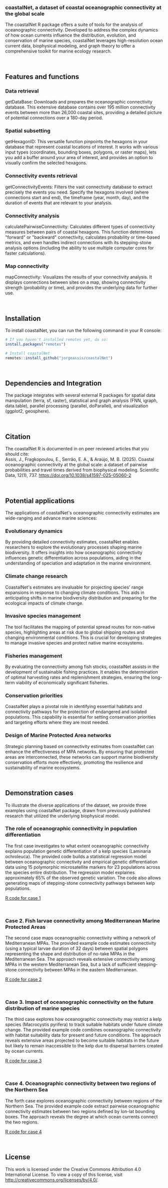 ### coastalNet, a dataset of coastal oceanographic connectivity at the global scale

The coastalNet R package offers a suite of tools for the analysis of oceanographic connectivity. Developed to address the complex dynamics of how ocean currents influence the distribution, evolution, and conservation of marine species, coastalNet leverages high-resolution ocean current data, biophysical modeling, and graph theory to offer a comprehensive toolkit for marine ecology research.

<br>

## Features and functions

### Data retrieval
getDataBase: Downloads and prepares the oceanographic connectivity database. This extensive database contains over 195 million connectivity events between more than 26,000 coastal sites, providing a detailed picture of potential connections over a 180-day period.

### Spatial subsetting
getHexagonID: This versatile function pinpoints the hexagons in your database that represent coastal locations of interest. It works with various input types (coordinates, bounding boxes, polygons, or raster maps), lets you add a buffer around your area of interest, and provides an option to visually confirm the selected hexagons.

### Connectivity events retrieval
getConnectivityEvents: Filters the vast connectivity database to extract precisely the events you need. Specify the hexagons involved (where connections start and end), the timeframe (year, month, day), and the duration of events that are relevant to your analysis.

### Connectivity analysis
calculatePairwiseConnectivity: Calculates different types of connectivity measures between pairs of coastal hexagons. This function determines "forward" or "backward" connectivity, calculates probability or time-based metrics, and even handles indirect connections with its stepping-stone analysis options (including the ability to use multiple computer cores for faster calculations).

### Map connectivity
mapConnectivity: Visualizes the results of your connectivity analysis. It displays connections between sites on a map, showing connectivity strength (probability or time), and provides the underlying data for further use.

<br>

## Installation

To install coastalNet, you can run the following command in your R console: 

```r 
# If you haven't installed remotes yet, do so:
install.packages("remotes")

# Install coastalNet
remotes::install_github("jorgeassis/coastalNet")
```

<br>

## Dependencies and Integration

The package integrates with several external R packages for spatial data manipulation (terra, sf, raster), statistical and graph analysis (FNN, igraph, data.table), parallel processing (parallel, doParallel), and visualization (ggplot2, geosphere).

<br>

## Citation

The coastalNet R is documented in on peer reviewed articles that you should cite:<br>
Assis, J., Fragkopoulou, E., Serrão, E. A., & Araújo, M. B. (2025). Coastal oceanographic connectivity at the global scale: a dataset of pairwise probabilities and travel times derived from biophysical modeling. Scientific Data, 12(1), 737. https://doi.org/10.1038/s41597-025-05060-2

<br>

## Potential applications

The applications of coastalNet's oceanographic connectivity estimates are wide-ranging and advance marine sciences:

### Evolutionary dynamics
By providing detailed connectivity estimates, coastalNet enables researchers to explore the evolutionary processes shaping marine biodiversity. It offers insights into how oceanographic connectivity influences genetic differentiation across populations, aiding in the understanding of speciation and adaptation in the marine environment.

### Climate change research
CoastalNet's estimates are invaluable for projecting species' range expansions in response to changing climate conditions. This aids in anticipating shifts in marine biodiversity distribution and preparing for the ecological impacts of climate change.

### Invasive species management
The tool facilitates the mapping of potential spread routes for non-native species, highlighting areas at risk due to global shipping routes and changing environmental conditions. This is crucial for developing strategies to manage invasive species and protect native marine ecosystems.

### Fisheries management
By evaluating the connectivity among fish stocks, coastalNet assists in the development of sustainable fishing practices. It enables the determination of optimal harvesting rates and replenishment strategies, ensuring the long-term viability of economically significant fisheries.

### Conservation priorities
CoastalNet plays a pivotal role in identifying essential habitats and connectivity pathways for the protection of endangered and isolated populations. This capability is essential for setting conservation priorities and targeting efforts where they are most needed.

### Design of Marine Protected Area networks
Strategic planning based on connectivity estimates from coastalNet can enhance the effectiveness of MPA networks. By ensuring that protected areas are interconnected, these networks can support marine biodiversity conservation efforts more effectively, promoting the resilience and sustainability of marine ecosystems.

<br>

## Demonstration cases

To illustrate the diverse applications of the dataset, we provide three examples using coastalNet package, drawn from previously published research that utilized the underlying biophysical model. 

### The role of oceanographic connectivity in population differentiation

The first case investigates to what extent oceanographic connectivity explains population genetic differentiation of a kelp species (Laminaria ochroleuca). The provided code builds a statistical regression model between oceanographic connectivity and empirical genetic differentiation data using 15 polymorphic microsatellite markers for 23 populations across the species entire distribution. The regression model explaines approximately 65% of the observed genetic variation. The code also allows generating maps of stepping-stone connectivity pathways between kelp populations.

[R code for case 1](vignettes/Example1.md)

<br>

### Case 2. Fish larvae connectivity among Mediterranean Marine Protected Areas

The second case maps oceanographic connectivity withing a network of Mediterranean MPAs. The provided example code estimates connectivity (using a typical larvae duration of 32 days) between spatial polygons representing the shape and distribution of no-take MPAs in the Mediterranean Sea. The approach reveals extensive connectivity among MPAs in the western Mediterranean Sea, but a lack of sufficient stepping-stone connectivity between MPAs in the eastern Mediterranean.

[R code for case 2](vignettes/Example2.md)

<br>

### Case 3. Impact of oceanographic connectivity on the future distribution of marine species

The third case explores how oceanographic connectivity may restrict a kelp species (Macrocystis pyrifera) to track suitable habitats under future climate change. The provided example code combines oceanographic connectivity with habitat suitability data for present and future conditions. The approach reveals extensive areas projected to become suitable habitats in the future but likely to remain inaccessible to the kelp due to dispersal barriers created by ocean currents.

[R code for case 3](vignettes/Example3.md)

<br>

### Case 4. Oceanographic connectivity between two regions of the Northern Sea

The forth case explores oceanographic connectivity between regions of the Northern Sea. The provided example code extract pairwise oceanographic connectivity estimates between two regions defined by lon-lat bounding boxes. The approach reveals the degree at which ocean currents connect the two regions.

[R code for case 4](vignettes/Example4.md)

<br>

## License

This work is licensed under the Creative Commons Attribution 4.0 International License. To view a copy of this license, visit http://creativecommons.org/licenses/by/4.0/.
